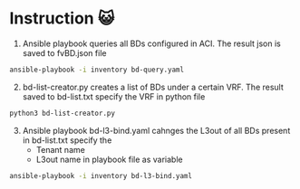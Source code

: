 # Instruction :smiley_cat:

1. Ansible playbook queries all BDs configured in ACI. The result json is saved to fvBD.json file
```sh
ansible-playbook -i inventory bd-query.yaml
```
2. bd-list-creator.py creates a list of BDs under a certain VRF. The result saved to bd-list.txt
   specify the VRF in python file
```sh
python3 bd-list-creator.py
```
3. Ansible playbook bd-l3-bind.yaml cahnges the L3out of all BDs present in bd-list.txt
   specify the
   * Tenant name
   * L3out name
  in playbook file as variable
```sh
ansible-playbook -i inventory bd-l3-bind.yaml
```

